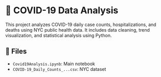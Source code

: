 # 🦠 COVID-19 Data Analysis

This project analyzes COVID-19 daily case counts, hospitalizations, and deaths using NYC public health data. It includes data cleaning, trend visualization, and statistical analysis using Python.

## 📂 Files
- `Covid19Analysis.ipynb`: Main notebook
- `COVID-19_Daily_Counts_...csv`: NYC dataset
